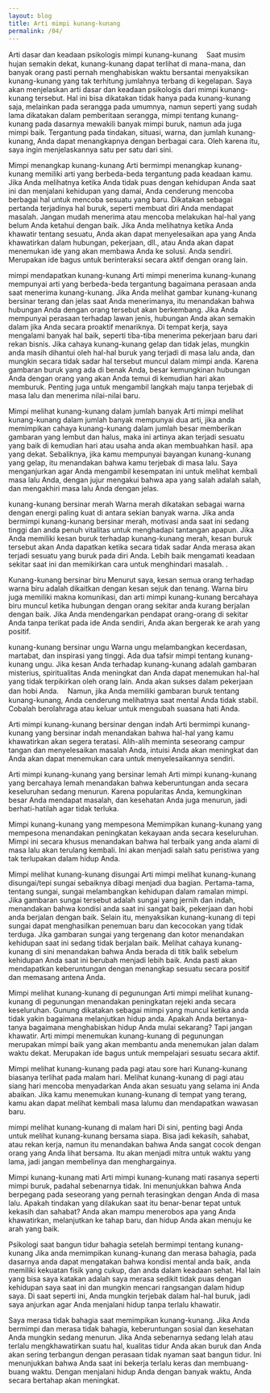 ```yaml
---
layout: blog
title: Arti mimpi kunang-kunang
permalink: /04/
---
```

Arti dasar dan keadaan psikologis mimpi kunang-kunang　
Saat musim hujan semakin dekat, kunang-kunang dapat terlihat di mana-mana, dan banyak orang pasti pernah menghabiskan waktu bersantai menyaksikan kunang-kunang yang tak terhitung jumlahnya terbang di kegelapan.
Saya akan menjelaskan arti dasar dan keadaan psikologis dari mimpi kunang-kunang tersebut.
Hal ini bisa dikatakan tidak hanya pada kunang-kunang saja, melainkan pada serangga pada umumnya, namun seperti yang sudah lama dikatakan dalam pemberitaan serangga, mimpi tentang kunang-kunang pada dasarnya mewakili banyak mimpi buruk, namun ada juga mimpi baik. Tergantung pada tindakan, situasi, warna, dan jumlah kunang-kunang, Anda dapat menangkapnya dengan berbagai cara.
Oleh karena itu, saya ingin menjelaskannya satu per satu dari sini.

Mimpi menangkap kunang-kunang
Arti bermimpi menangkap kunang-kunang memiliki arti yang berbeda-beda tergantung pada keadaan kamu.
Jika Anda melihatnya ketika Anda tidak puas dengan kehidupan Anda saat ini
dan menjalani kehidupan yang damai, Anda cenderung mencoba berbagai hal untuk mencoba sesuatu yang baru.
Dikatakan sebagai pertanda terjadinya hal buruk, seperti membuat diri Anda mendapat masalah.
Jangan mudah menerima atau mencoba melakukan hal-hal yang belum Anda ketahui dengan baik.
Jika Anda melihatnya ketika Anda khawatir tentang sesuatu, Anda
akan dapat menyelesaikan apa yang Anda khawatirkan dalam hubungan, pekerjaan, dll., atau Anda akan dapat menemukan ide yang akan membawa Anda ke solusi. Anda sendiri. Merupakan ide bagus untuk berinteraksi secara aktif dengan orang lain.

mimpi mendapatkan kunang-kunang
Arti mimpi menerima kunang-kunang mempunyai arti yang berbeda-beda tergantung bagaimana perasaan anda saat menerima kunang-kunang.
Jika Anda melihat gambar kunang-kunang bersinar terang dan jelas saat Anda menerimanya, itu menandakan bahwa hubungan Anda dengan orang tersebut akan berkembang. Jika Anda mempunyai perasaan terhadap lawan jenis, hubungan Anda akan semakin dalam jika Anda secara proaktif menariknya.
Di tempat kerja, saya mengalami banyak hal baik, seperti tiba-tiba menerima pekerjaan baru dari rekan bisnis.
Jika cahaya kunang-kunang gelap dan tidak jelas,
mungkin anda masih dihantui oleh hal-hal buruk yang terjadi di masa lalu anda, dan mungkin secara tidak sadar hal tersebut muncul dalam mimpi anda.
Karena gambaran buruk yang ada di benak Anda, besar kemungkinan hubungan Anda dengan orang yang akan Anda temui di kemudian hari akan memburuk. Penting juga untuk mengambil langkah maju tanpa terjebak di masa lalu dan menerima nilai-nilai baru.

Mimpi melihat kunang-kunang dalam jumlah banyak
Arti mimpi melihat kunang-kunang dalam jumlah banyak mempunyai dua arti,
jika anda memimpikan cahaya kunang-kunang dalam jumlah besar memberikan gambaran yang lembut dan halus, maka ini artinya akan terjadi sesuatu yang baik di kemudian hari atau usaha anda akan membuahkan hasil. apa yang dekat.
Sebaliknya, jika kamu mempunyai bayangan kunang-kunang yang gelap,
itu menandakan bahwa kamu terjebak di masa lalu. Saya menganjurkan agar Anda mengambil kesempatan ini untuk melihat kembali masa lalu Anda, dengan jujur ​​mengakui bahwa apa yang salah adalah salah, dan mengakhiri masa lalu Anda dengan jelas.

kunang-kunang bersinar merah
Warna merah dikatakan sebagai warna dengan energi paling kuat di antara sekian banyak warna.
Jika anda bermimpi kunang-kunang bersinar merah, motivasi anda saat ini sedang tinggi dan anda penuh vitalitas untuk menghadapi tantangan apapun.
Jika Anda memiliki kesan buruk terhadap kunang-kunang merah,
kesan buruk tersebut akan Anda dapatkan ketika secara tidak sadar Anda merasa akan terjadi sesuatu yang buruk pada diri Anda. Lebih baik mengamati keadaan sekitar saat ini dan memikirkan cara untuk menghindari masalah. .

Kunang-kunang bersinar biru
Menurut saya, kesan semua orang terhadap warna biru adalah dikaitkan dengan kesan sejuk dan tenang.
Warna biru juga memiliki makna komunikasi, dan arti mimpi kunang-kunang bercahaya biru muncul ketika hubungan dengan orang sekitar anda kurang berjalan dengan baik.
Jika Anda mendengarkan pendapat orang-orang di sekitar Anda tanpa terikat pada ide Anda sendiri, Anda akan bergerak ke arah yang positif.

kunang-kunang bersinar ungu
Warna ungu melambangkan kecerdasan, martabat, dan inspirasi yang tinggi.
Ada dua tafsir mimpi tentang kunang-kunang ungu.
Jika kesan Anda terhadap kunang-kunang adalah gambaran misterius,
spiritualitas Anda meningkat dan Anda dapat menemukan hal-hal yang tidak terpikirkan oleh orang lain. Anda akan sukses dalam pekerjaan dan hobi Anda.　
Namun, jika Anda memiliki gambaran buruk tentang kunang-kunang,
Anda cenderung melihatnya saat mental Anda tidak stabil. Cobalah berolahraga atau keluar untuk mengubah suasana hati Anda.

Arti mimpi kunang-kunang bersinar dengan indah
Arti bermimpi kunang-kunang yang bersinar indah menandakan bahwa hal-hal yang kamu khawatirkan akan segera teratasi. Alih-alih meminta seseorang campur tangan dan menyelesaikan masalah Anda, intuisi Anda akan meningkat dan Anda akan dapat menemukan cara untuk menyelesaikannya sendiri.

Arti mimpi kunang-kunang yang bersinar lemah
Arti mimpi kunang-kunang yang bercahaya lemah menandakan bahwa keberuntungan anda secara keseluruhan sedang menurun.
Karena popularitas Anda, kemungkinan besar Anda mendapat masalah, dan kesehatan Anda juga menurun, jadi berhati-hatilah agar tidak terluka.

Mimpi kunang-kunang yang mempesona
Memimpikan kunang-kunang yang mempesona menandakan peningkatan kekayaan anda secara keseluruhan. Mimpi ini secara khusus menandakan bahwa hal terbaik yang anda alami di masa lalu akan terulang kembali.
Ini akan menjadi salah satu peristiwa yang tak terlupakan dalam hidup Anda.

Mimpi melihat kunang-kunang disungai
Arti mimpi melihat kunang-kunang disungai/tepi sungai sebaiknya dibagi menjadi dua bagian.
Pertama-tama, tentang sungai,
sungai melambangkan kehidupan dalam ramalan mimpi. Jika gambaran sungai tersebut adalah sungai yang jernih dan indah, menandakan bahwa kondisi anda saat ini sangat baik, pekerjaan dan hobi anda berjalan dengan baik. Selain itu, menyaksikan kunang-kunang di tepi sungai dapat menghasilkan penemuan baru dan kecocokan yang tidak terduga.
Jika gambaran sungai yang tergenang dan kotor
menandakan kehidupan saat ini sedang tidak berjalan baik. Melihat cahaya kunang-kunang di sini menandakan bahwa Anda berada di titik balik sebelum kehidupan Anda saat ini berubah menjadi lebih baik.
Anda pasti akan mendapatkan keberuntungan dengan menangkap sesuatu secara positif dan memasang antena Anda.

Mimpi melihat kunang-kunang di pegunungan
Arti mimpi melihat kunang-kunang di pegunungan menandakan peningkatan rejeki anda secara keseluruhan.
Gunung dikatakan sebagai mimpi yang muncul ketika anda tidak yakin bagaimana melanjutkan hidup anda.
Apakah Anda bertanya-tanya bagaimana menghabiskan hidup Anda mulai sekarang?
Tapi jangan khawatir. Arti mimpi menemukan kunang-kunang di pegunungan merupakan mimpi baik yang akan membantu anda menemukan jalan dalam waktu dekat. Merupakan ide bagus untuk mempelajari sesuatu secara aktif.

Mimpi melihat kunang-kunang pada pagi atau sore hari
Kunang-kunang biasanya terlihat pada malam hari. Melihat kunang-kunang di pagi atau siang hari mencoba menyadarkan Anda akan sesuatu yang selama ini Anda abaikan.
Jika kamu menemukan kunang-kunang di tempat yang terang, kamu akan dapat melihat kembali masa lalumu dan mendapatkan wawasan baru.

mimpi melihat kunang-kunang di malam hari
Di sini, penting bagi Anda untuk melihat kunang-kunang bersama siapa.
Bisa jadi kekasih, sahabat, atau rekan kerja, namun itu menandakan bahwa Anda sangat cocok dengan orang yang Anda lihat bersama. Itu akan menjadi mitra untuk waktu yang lama, jadi jangan membelinya dan menghargainya.

Mimpi kunang-kunang mati
Arti mimpi kunang-kunang mati rasanya seperti mimpi buruk, padahal sebenarnya tidak.
Ini menunjukkan bahwa Anda berpegang pada seseorang yang pernah terasingkan dengan Anda di masa lalu.
Apakah tindakan yang dilakukan saat itu benar-benar tepat untuk kekasih dan sahabat? Anda akan mampu menerobos apa yang Anda khawatirkan, melanjutkan ke tahap baru, dan hidup Anda akan menuju ke arah yang baik.

Psikologi saat bangun tidur bahagia setelah bermimpi tentang kunang-kunang
Jika anda memimpikan kunang-kunang dan merasa bahagia, pada dasarnya anda dapat mengatakan bahwa kondisi mental anda baik, anda memiliki kekuatan fisik yang cukup, dan anda dalam keadaan sehat.
Hal lain yang bisa saya katakan adalah saya merasa sedikit tidak puas dengan kehidupan saya saat ini dan mungkin mencari rangsangan dalam hidup saya.
Di saat seperti ini, Anda mungkin terjebak dalam hal-hal buruk, jadi saya anjurkan agar Anda menjalani hidup tanpa terlalu khawatir.

Saya merasa tidak bahagia saat memimpikan kunang-kunang.
Jika Anda bermimpi dan merasa tidak bahagia, keberuntungan sosial dan kesehatan Anda mungkin sedang menurun.
Jika Anda sebenarnya sedang lelah atau terlalu mengkhawatirkan suatu hal, kualitas tidur Anda akan buruk dan Anda akan sering terbangun dengan perasaan tidak nyaman saat bangun tidur.
Ini menunjukkan bahwa Anda saat ini bekerja terlalu keras dan membuang-buang waktu.
Dengan menjalani hidup Anda dengan banyak waktu, Anda secara bertahap akan meningkat.
